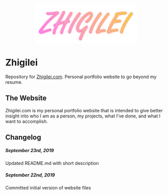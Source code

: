 <p align="center">
  <img width="320" height="124" src="https://raw.githubusercontent.com/vasilzhigilei/Zhigilei/master/zhigilei.png">
</p>

Zhigilei
===============
Repository for [Zhigilei.com](https://zhigilei.com).
Personal portfolio website to go beyond my resume.

The Website
-------------------------------------
Zhigilei.com is my personal portfolio website that is intended to give better insight into who I am as a person, my projects, what I've done, and what I want to accomplish.

Changelog
---------

##### September 23rd, 2019
Updated README.md with short description

##### September 22nd, 2019
Committed initial version of website files
